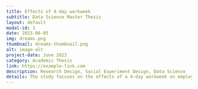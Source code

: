 ```yaml
---
title: Effects of 4-day workweek
subtitle: Data Science Master Thesis 
layout: default
modal-id: 1
date: 2023-06-05
img: dreams.png
thumbnail: dreams-thumbnail.png
alt: image-alt
project-date: June 2023
category: Academic Thesis
link: https://example-link.com
description: Research Design, Social Experiment Design, Data Science
details: The study focuses on the effects of a 4-day workweek on employee turnover intent, considering factors such as mental health awareness, technological advancements, and employee perceptions. The research aims to test the hypothesis that a 4-day workweek increases turnover and whether male employees prefer it over a 5-day week. An Otree-based web application, which showed that a 4-day workweek did not increase turnover overall, was used to collect data. However, male participants expressed a preference for a shorter workweek, which correlated with an increased turnover tendency.
---
```

